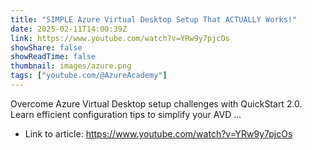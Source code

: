 ```yaml
---
title: "SIMPLE Azure Virtual Desktop Setup That ACTUALLY Works!"
date: 2025-02-11T14:00:39Z
link: https://www.youtube.com/watch?v=YRw9y7pjcOs
showShare: false
showReadTime: false
thumbnail: images/azure.png
tags: ["youtube.com/@AzureAcademy"]
---
```

Overcome Azure Virtual Desktop setup challenges with QuickStart 2.0. Learn efficient configuration tips to simplify your AVD ...

- Link to article: https://www.youtube.com/watch?v=YRw9y7pjcOs